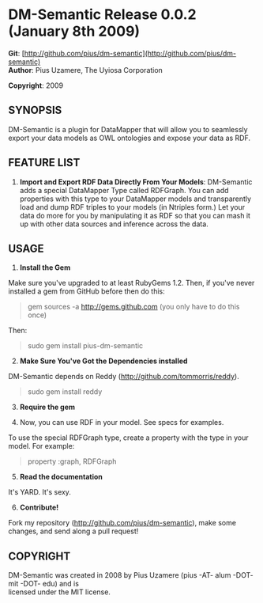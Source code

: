 DM-Semantic Release 0.0.2 (January 8th 2009) 
===================================

**Git**:  [http://github.com/pius/dm-semantic](http://github.com/pius/dm-semantic)   
**Author**:    Pius Uzamere, The Uyiosa Corporation

**Copyright**: 2009


SYNOPSIS
--------

DM-Semantic is a plugin for DataMapper that will allow you to seamlessly export your data models as OWL ontologies and expose your data as RDF.


FEATURE LIST
------------
                                                                              
1. **Import and Export RDF Data Directly From Your Models**: DM-Semantic adds a special DataMapper Type called RDFGraph.  You can add properties with this type to your DataMapper models and transparently load and dump RDF triples to your models (in Ntriples form.)  Let your data do more for you by manipulating it as RDF so that you can mash it up with other data sources and inference across the data.

USAGE
-----

1. **Install the Gem**

Make sure you've upgraded to at least RubyGems 1.2.  Then, if you've never installed a gem from GitHub before then do this:

  > gem sources -a http://gems.github.com (you only have to do this once)

Then:

  > sudo gem install pius-dm-semantic

2. **Make Sure You've Got the Dependencies installed**

DM-Semantic depends on Reddy (http://github.com/tommorris/reddy).

  > sudo gem install reddy

3. **Require the gem**
  
4.  Now, you can use RDF in your model.  See specs for examples.

To use the special RDFGraph type, create a property with the type in your model.  For example:

  > property :graph, RDFGraph
  
5. **Read the documentation**

It's YARD.  It's sexy.

6. **Contribute!**

Fork my repository (http://github.com/pius/dm-semantic), make some changes, and send along a pull request!
                                                                              

COPYRIGHT
---------                                                                 

DM-Semantic was created in 2008 by Pius Uzamere (pius -AT- alum -DOT- mit -DOT- edu) and is    
licensed under the MIT license.
